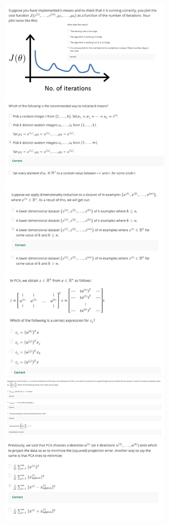 ![](/assets/W8-cost-func-graph.png)
![](/assets/W8_random_init.png)
![](/assets/W8-data-comp.png)
![](/assets/W8-U.png)
![](/assets/W8-reconstruction-compressed-rep.png)
![](/assets/W8-chossingk-PCA3.png)